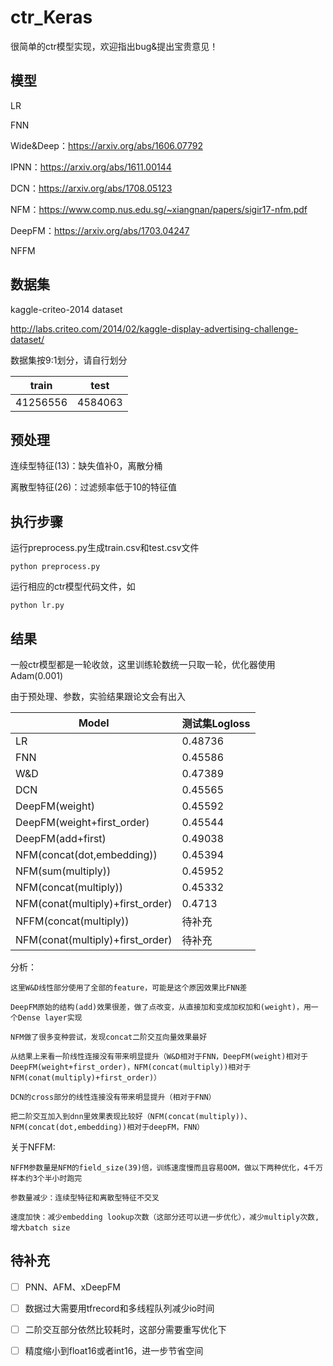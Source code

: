 # ctr_Keras
很简单的ctr模型实现，欢迎指出bug&提出宝贵意见！

## 模型
LR

FNN

Wide&Deep：https://arxiv.org/abs/1606.07792

IPNN：https://arxiv.org/abs/1611.00144

DCN：https://arxiv.org/abs/1708.05123

NFM：https://www.comp.nus.edu.sg/~xiangnan/papers/sigir17-nfm.pdf

DeepFM：https://arxiv.org/abs/1703.04247

NFFM


## 数据集

kaggle-criteo-2014 dataset

http://labs.criteo.com/2014/02/kaggle-display-advertising-challenge-dataset/

数据集按9:1划分，请自行划分

train | test
-|-
41256556|4584063


## 预处理
连续型特征(13)：缺失值补0，离散分桶

离散型特征(26)：过滤频率低于10的特征值

## 执行步骤
运行preprocess.py生成train.csv和test.csv文件
```
python preprocess.py
```
运行相应的ctr模型代码文件，如
```
python lr.py
```

## 结果
一般ctr模型都是一轮收敛，这里训练轮数统一只取一轮，优化器使用Adam(0.001)

由于预处理、参数，实验结果跟论文会有出入

Model | 测试集Logloss
-|-
LR|0.48736
FNN|0.45586
W&D|0.47389
DCN|0.45565
DeepFM(weight)|0.45592
DeepFM(weight+first_order)|0.45544
DeepFM(add+first)|0.49038
NFM(concat(dot,embedding))|0.45394
NFM(sum(multiply))|0.45952
NFM(concat(multiply))|0.45332
NFM(conat(multiply)+first_order)|0.4713
NFFM(concat(multiply))|待补充
NFM(conat(multiply)+first_order)|待补充


分析：
```
这里W&D线性部分使用了全部的feature，可能是这个原因效果比FNN差

DeepFM原始的结构(add)效果很差，做了点改变，从直接加和变成加权加和(weight)，用一个Dense layer实现

NFM做了很多变种尝试，发现concat二阶交互向量效果最好

从结果上来看一阶线性连接没有带来明显提升（W&D相对于FNN，DeepFM(weight)相对于DeepFM(weight+first_order)，NFM(concat(multiply))相对于NFM(conat(multiply)+first_order)）

DCN的cross部分的线性连接没有带来明显提升（相对于FNN）

把二阶交互加入到dnn里效果表现比较好（NFM(concat(multiply))、NFM(concat(dot,embedding))相对于deepFM，FNN）
```
关于NFFM:
```
NFFM参数量是NFM的field_size(39)倍，训练速度慢而且容易OOM，做以下两种优化，4千万样本约3个半小时跑完

参数量减少：连续型特征和离散型特征不交叉

速度加快：减少embedding lookup次数（这部分还可以进一步优化），减少multiply次数,增大batch size
```

## 待补充
- [ ] PNN、AFM、xDeepFM

- [ ] 数据过大需要用tfrecord和多线程队列减少io时间

- [ ] 二阶交互部分依然比较耗时，这部分需要重写优化下
 
- [ ] 精度缩小到float16或者int16，进一步节省空间



